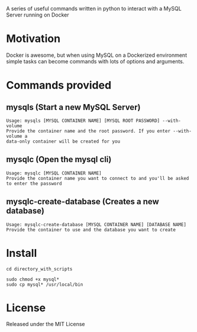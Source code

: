 A series of useful commands written in python to interact with a MySQL Server running on Docker

# Motivation
Docker is awesome, but when using MySQL on a Dockerized environment simple tasks can become commands with lots of options and arguments.

# Commands provided

## mysqls (Start a new MySQL Server)

	Usage: mysqls [MYSQL CONTAINER NAME] [MYSQL ROOT PASSWORD] --with-volume
	Provide the container name and the root password. If you enter --with-volume a
	data-only container will be created for you

## mysqlc (Open the mysql cli)

	Usage: mysqlc [MYSQL CONTAINER NAME]
	Provide the container name you want to connect to and you'll be asked to enter the password

## mysqlc-create-database (Creates a new database)
	
	Usage: mysqlc-create-database [MYSQL CONTAINER NAME] [DATABASE NAME]
	Provide the container to use and the database you want to create

# Install
	
	cd directory_with_scripts

	sudo chmod +x mysql*
	sudo cp mysql* /usr/local/bin

# License
Released under the MIT License